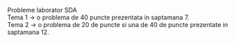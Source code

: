 Probleme laborator SDA<br/>
Tema 1 -> o problema de 40 puncte prezentata in saptamana 7.<br/>
Tema 2 -> o problema de 20 de puncte si una de 40 de puncte prezentate in saptamana 12.<br/>

